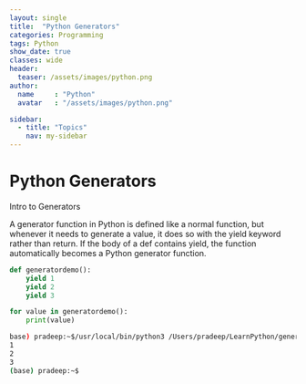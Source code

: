 ```yaml
---
layout: single
title:  "Python Generators"
categories: Programming
tags: Python
show_date: true
classes: wide
header:
  teaser: /assets/images/python.png
author:
  name     : "Python"
  avatar   : "/assets/images/python.png"

sidebar:
  - title: "Topics"
    nav: my-sidebar
---
```

# Python Generators

Intro to Generators

A generator function in Python is defined like a  normal function, but whenever it needs to generate a value, it does so  with the  yield keyword rather than return. If the body of a def contains yield, the function automatically becomes a Python generator function. 

```py
def generatordemo():
    yield 1
    yield 2
    yield 3

for value in generatordemo():
    print(value)
```

```sh
base) pradeep:~$/usr/local/bin/python3 /Users/pradeep/LearnPython/generator.py
1
2
3
(base) pradeep:~$
```
